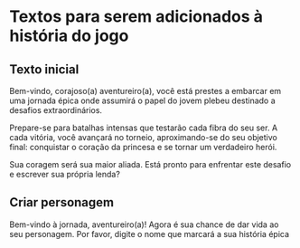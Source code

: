# Textos para serem adicionados à história do jogo 

## Texto inicial
Bem-vindo, corajoso(a) aventureiro(a), você está prestes a embarcar em uma jornada épica onde assumirá o papel do jovem plebeu destinado a desafios extraordinários.

Prepare-se para batalhas intensas que testarão cada fibra do seu ser. A cada vitória, você avançará no torneio, aproximando-se do seu objetivo final: conquistar o coração da princesa e se tornar um verdadeiro herói.

Sua coragem será sua maior aliada. Está pronto para enfrentar este desafio e escrever sua própria lenda?

## Criar personagem
Bem-vindo à jornada, aventureiro(a)! Agora é sua chance de dar vida ao seu personagem. Por favor, digite o nome que marcará a sua história épica
